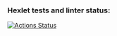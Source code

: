 ### Hexlet tests and linter status:
[![Actions Status](https://github.com/d13ch/frontend-project-44/workflows/hexlet-check/badge.svg)](https://github.com/d13ch/frontend-project-44/actions)